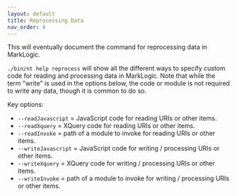```yaml
---
layout: default
title: Reprocessing Data
nav_order: 4
---
```


This will eventually document the command for reprocessing data in MarkLogic.

`./bin/nt help reprocess` will show all the different ways to specify custom code for reading and processing data
in MarkLogic. Note that while the term "write" is used in the options below, the code or module is not required to 
write any data, though it is common to do so.

Key options:

- `--readJavascript` = JavaScript code for reading URIs or other items.
- `--readXquery` = XQuery code for reading URIs or other items.
- `--readInvoke` = path of a module to invoke for reading URIs or other items.
- `--writeJavascript` = JavaScript code for writing / processing URIs or other items.
- `--writeXquery` = XQuery code for writing / processing URIs or other items.
- `--writeInvoke` = path of a module to invoke for writing / processing URIs or other items.

